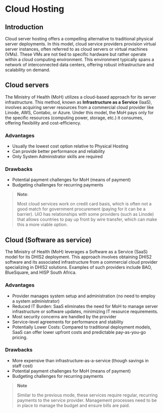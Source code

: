 # Cloud Hosting

## Introduction

Cloud server hosting offers a compelling alternative to traditional physical server deployments. In this model, cloud service providers provision virtual server instances, often referred to as cloud servers or virtual machines (VMs). These VMs are not tied to specific hardware but rather operate within a cloud computing environment. This environment typically spans a network of interconnected data centers, offering robust infrastructure and scalability on demand.

## Cloud servers

The Ministry of Health (MoH) utilizes a cloud-based approach for its server infrastructure. This method, known as **Infrastructure as a Service** (IaaS), involves acquiring server resources from a commercial cloud provider like Linode, AWS, Contabo, or Azure. Under this model, the MoH pays only for the specific resources (computing power, storage, etc.) it consumes, offering flexibility and cost-efficiency.

### Advantages

- Usually the lowest cost option relative to Physical Hosting
- Can provide better performance and reliability
- Only System Administrator skills are required

### Drawbacks

- Potential payment challenges for MoH (means of payment)
- Budgeting challenges for recurring payments

> **Note**:
>
> Most cloud services work on credit card basis, which is often not a good match for government procurement (paying for it can be a barrier). UiO has relationships with some providers (such as Linode) that allows countries to pay up front by wire transfer, which can make this a more viable option.

## Cloud (Software as service)

The Ministry of Health (MoH) leverages a Software as a Service (SaaS) model for its DHIS2 deployment. This approach involves obtaining DHIS2 software and its associated infrastructure from a commercial cloud provider specializing in DHIS2 solutions. Examples of such providers include BAO, BlueSquare, and HISP South Africa.

### Advantages

- Provider manages system setup and administration (no need to employ a system administrator)
- Reduced IT Burden: SaaS eliminates the need for MoH to manage server infrastructure or software updates, minimizing IT resource requirements.
- Most security concerns are handled by the provider
- Service-level agreements for performance and stability
- Potentially Lower Costs: Compared to traditional deployment models, SaaS can offer lower upfront costs and predictable pay-as-you-go pricing.

### Drawbacks

- More expensive than infrastructure-as-a-service (though savings in staff cost)
- Potential payment challenges for MoH (means of payment)
- Budgeting challenges for recurring payments

> **Note**
>
> Similar to the previous mode, these services require regular, recurring payments to the service provider. Management processes need to be in place to manage the budget and ensure bills are paid.
